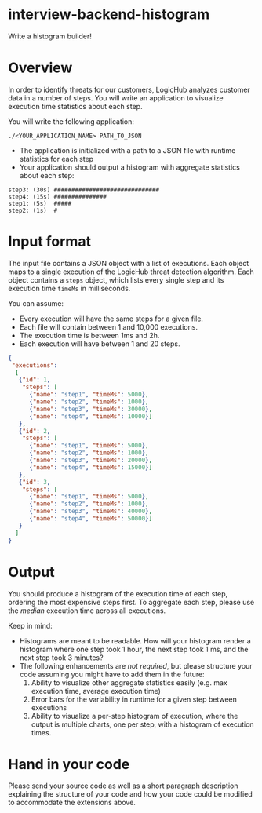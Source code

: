 # interview-backend-histogram
Write a histogram builder!

# Overview
In order to identify threats for our customers, LogicHub analyzes customer data in a number of steps. You will write an application to visualize execution time statistics about each step.

You will write the following application: 

```
./<YOUR_APPLICATION_NAME> PATH_TO_JSON 
```

- The application is initialized with a path to a JSON file with runtime statistics for each step
- Your application should output a histogram with aggregate statistics about each step:

```
step3: (30s) ############################## 
step4: (15s) ###############
step1: (5s)  #####
step2: (1s)  #

```

# Input format
The input file contains a JSON object with a list of executions. Each object maps to a single execution of the LogicHub threat detection algorithm. Each object contains a `steps` object, which lists every single step and its execution time `timeMs` in milliseconds.

You can assume:
* Every execution will have the same steps for a given file.
* Each file will contain between 1 and 10,000 executions.
* The execution time is between 1ms and 2h.
* Each execution will have between 1 and 20 steps.

```json
{
 "executions":
  [
   {"id": 1,
    "steps": [
      {"name": "step1", "timeMs": 5000}, 
      {"name": "step2", "timeMs": 1000}, 
      {"name": "step3", "timeMs": 30000},
      {"name": "step4", "timeMs": 10000}]
   },
   {"id": 2,
    "steps": [
      {"name": "step1", "timeMs": 5000}, 
      {"name": "step2", "timeMs": 1000}, 
      {"name": "step3", "timeMs": 20000},
      {"name": "step4", "timeMs": 15000}]
   },
   {"id": 3,
    "steps": [
      {"name": "step1", "timeMs": 5000}, 
      {"name": "step2", "timeMs": 1000}, 
      {"name": "step3", "timeMs": 40000},
      {"name": "step4", "timeMs": 50000}]
   }
  ] 
}
```

# Output
You should produce a histogram of the execution time of each step, ordering the most expensive steps first. To aggregate each step, please use the _median_ execution time across all executions. 

Keep in mind:
* Histograms are meant to be readable. How will your histogram render a histogram where one step took 1 hour, the next step took 1 ms, and the next step took 3 minutes?
* The following enhancements are *not required*, but please structure your code assuming you might have to add them in the future:
  1. Ability to visualize other aggregate statistics easily (e.g. max execution time, average execution time)
  2. Error bars for the variability in runtime for a given step between executions 
  3. Ability to visualize a per-step histogram of execution, where the output is multiple charts, one per step, with a histogram of execution times. 


# Hand in your code
Please send your source code as well as a short paragraph description explaining the structure of your code and how your code could be modified to accommodate the extensions above.




